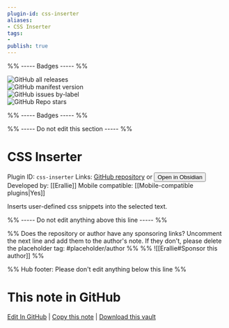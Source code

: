 ```yaml
---
plugin-id: css-inserter
aliases:
- CSS Inserter
tags: 
- 
publish: true
---
```


%% ----- Badges ----- %%

![GitHub all releases](https://img.shields.io/github/downloads/Erallie/css-inserter/total?color=573E7A&logo=github&style=for-the-badge)   
![GitHub manifest version](https://img.shields.io/github/manifest-json/v/Erallie/css-inserter?color=573E7A&logo=github&style=for-the-badge)   
![GitHub issues by-label](https://img.shields.io/github/issues/Erallie/css-inserter/help%20wanted?color=573E7A&logo=github&style=for-the-badge)   
![GitHub Repo stars](https://img.shields.io/github/stars/Erallie/css-inserter?color=573E7A&logo=github&style=for-the-badge)

%% ----- Badges ----- %%

%% ----- Do not edit this section ----- %%

# CSS Inserter

Plugin ID: `css-inserter`
Links: [GitHub repository](https://github.com/Erallie/css-inserter) or [<button id=HH>Open in Obsidian</button>](obsidian://show-plugin?id=css-inserter)
Developed by: [[Erallie]]
Mobile compatible: [[Mobile-compatible plugins|Yes]]

Inserts user-defined css snippets into the selected text.

%% ----- Do not edit anything above this line ----- %% 

%% Does the repository or author have any sponsoring links? Uncomment the next line and add them to the author's note. If they don't, please delete the placeholder tag: #placeholder/author %%
%% ![[Erallie#Sponsor this author]] %%

%% Hub footer: Please don't edit anything below this line %%

# This note in GitHub

<span class="git-footer">[Edit In GitHub](https://github.dev/obsidian-community/obsidian-hub/blob/main/02%20-%20Community%20Expansions/02.05%20All%20Community%20Expansions/Plugins/css-inserter.md "git-hub-edit-note") | [Copy this note](https://raw.githubusercontent.com/obsidian-community/obsidian-hub/main/02%20-%20Community%20Expansions/02.05%20All%20Community%20Expansions/Plugins/css-inserter.md "git-hub-copy-note") | [Download this vault](https://github.com/obsidian-community/obsidian-hub/archive/refs/heads/main.zip "git-hub-download-vault") </span>
